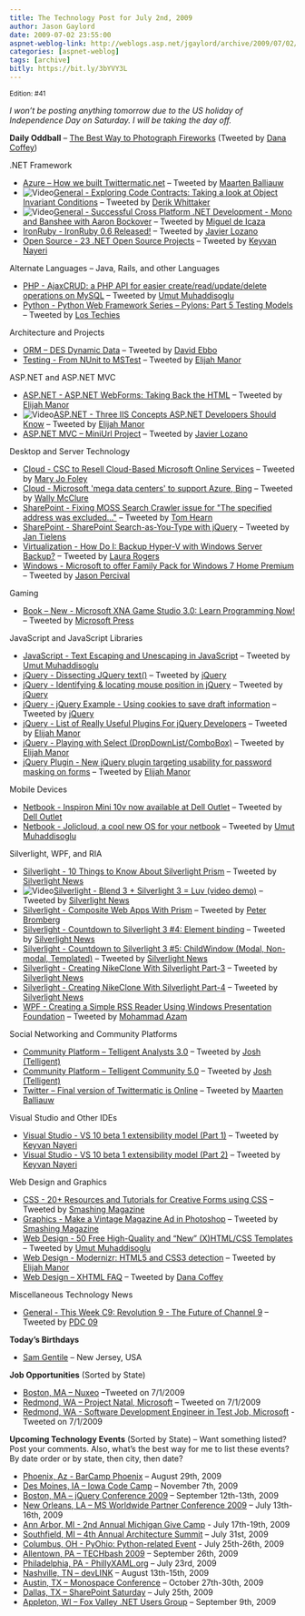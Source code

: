 ```yaml
---
title: The Technology Post for July 2nd, 2009
author: Jason Gaylord
date: 2009-07-02 23:55:00
aspnet-weblog-link: http://weblogs.asp.net/jgaylord/archive/2009/07/02/the-technology-post-for-july-2nd-2009.aspx
categories: [aspnet-weblog]
tags: [archive]
bitly: https://bit.ly/3bYVY3L
---
```


<small>Edition: #41</small>

_I won’t be posting anything tomorrow due to the US holiday of Independence Day on Saturday. I will be taking the day off._

**Daily Oddball** – [The Best Way to Photograph Fireworks](http://www.pcworld.com/printable/article/id,165973/printable.html) (Tweeted by [Dana Coffey](http://twitter.com/crazeegeekchick))

.NET Framework

- [Azure – How we built Twittermatic.net](http://blog.maartenballiauw.be/post/2009/07/02/How-we-built-TwitterMaticnet-Part-1-Introduction.aspx) – Tweeted by [Maarten Balliauw](http://twitter.com/maartenballiauw)
- ![Video](http://jasongaylord.com/images/techpost/podcast.jpg)[General - Exploring Code Contracts: Taking a look at Object Invariant Conditions](http://www.dimecasts.net/Casts/CastDetails/123) – Tweeted by [Derik Whittaker](http://twitter.com/DerikWhittaker)
- ![Video](http://jasongaylord.com/images/techpost/podcast.jpg)[General - Successful Cross Platform .NET Development - Mono and Banshee with Aaron Bockover](http://www.hanselman.com/blog/HanselminutesPodcast168SuccessfulCrossPlatformNETDevelopmentMonoAndBansheeWithAaronBockover.aspx) – Tweeted by [Miguel de Icaza](http://twitter.com/migueldeicaza)
- [IronRuby - IronRuby 0.6 Released!](http://blog.jimmy.schementi.com/2009/07/ironruby-06-released.html) – Tweeted by [Javier Lozano](http://twitter.com/jglozano)
- [Open Source - 23 .NET Open Source Projects](http://www.infoq.com/news/2009/07/23-.NET-Open-Source-Projects) – Tweeted by [Keyvan Nayeri](http://twitter.com/keyvan)

Alternate Languages – Java, Rails, and other Languages

- [PHP - AjaxCRUD: a PHP API for easier create/read/update/delete operations on MySQL](http://www.ajaxcrud.com/) – Tweeted by [Umut Muhaddisoglu](http://twitter.com/umutm)
- [Python - Python Web Framework Series – Pylons: Part 5 Testing Models](http://www.lostechies.com/blogs/rssvihla/archive/2009/07/02/python-web-framework-series-pylons-part-5-testing-models.aspx) – Tweeted by [Los Techies](http://twitter.com/lostechies)

Architecture and Projects

- [ORM – DES Dynamic Data](http://www.peterblum.com/des/dynamicdata.aspx) – Tweeted by [David Ebbo](http://twitter.com/davidebbo)
- [Testing - From NUnit to MSTest](http://blog.eweibel.net/?p=303) – Tweeted by [Elijah Manor](http://twitter.com/elijahmanor)

ASP.NET and ASP.NET MVC

- [ASP.NET - ASP.NET WebForms: Taking Back the HTML](http://weblogs.asp.net/infinitiesloop/archive/2009/07/01/asp-net-webforms-taking-back-the-html.aspx) – Tweeted by [Elijah Manor](http://twitter.com/elijahmanor)
- ![Video](http://jasongaylord.com/images/techpost/video.jpg)[ASP.NET - Three IIS Concepts ASP.NET Developers Should Know](http://odetocode.com/Blogs/scott/archive/2009/07/01/13167.aspx) – Tweeted by [Elijah Manor](http://twitter.com/elijahmanor)
- [ASP.NET MVC – MiniUrl Project](http://miniurl.codeplex.com/) – Tweeted by [Javier Lozano](http://twitter.com/jglozano)

Desktop and Server Technology

- [Cloud - CSC to Resell Cloud-Based Microsoft Online Services](http://news.prnewswire.com/DisplayReleaseContent.aspx?ACCT=104&STORY=/www/story/07-01-2009/0005053921&EDATE=) – Tweeted by [Mary Jo Foley](http://twitter.com/maryjofoley)
- [Cloud - Microsoft 'mega data centers' to support Azure, Bing](http://news.cnet.com/8301-10805_3-10277976-75.html?tag=newsEditorsPicksArea.0) – Tweeted by [Wally McClure](http://twitter.com/wbm)
- [SharePoint - Fixing MOSS Search Crawler issue for "The specified address was excluded..."](http://nerdyhearn.com/blog/161) – Tweeted by [Tom Hearn](http://twitter.com/nerdyhearn)
- [SharePoint - SharePoint Search-as-You-Type with jQuery](http://weblogs.asp.net/jan/archive/2009/07/02/sharepoint-search-as-you-type-with-jquery.aspx) – Tweeted by [Jan Tielens](http://twitter.com/jantielens)
- [Virtualization - How Do I: Backup Hyper-V with Windows Server Backup?](http://technet.microsoft.com/en-us/virtualization/dd775213.aspx) – Tweeted by [Laura Rogers](http://twitter.com/WonderLaura)
- [Windows - Microsoft to offer Family Pack for Windows 7 Home Premium](http://blogs.zdnet.com/Bott/?p=1145) – Tweeted by [Jason Percival](http://twitter.com/jasonpercival)

Gaming

- [Book – New - Microsoft XNA Game Studio 3.0: Learn Programming Now!](http://blogs.msdn.com/microsoft_press/archive/2009/07/02/new-book-microsoft-xna-game-studio-3-0-learn-programming-now.aspx) – Tweeted by [Microsoft Press](http://twitter.com/MicrosoftPress)

JavaScript and JavaScript Libraries

- [JavaScript - Text Escaping and Unescaping in JavaScript](http://0xcc.net/jsescape/) – Tweeted by [Umut Muhaddisoglu](http://twitter.com/umutm)
- [jQuery - Dissecting JQuery text()](http://elegantcode.com/2009/06/15/dissecting-jquery-text/) – Tweeted by [jQuery](http://twitter.com/jquery)
- [jQuery - Identifying & locating mouse position in jQuery](http://jquery-howto.blogspot.com/2009/07/identifying-locating-mouse-position-in.html) – Tweeted by [jQuery](http://twitter.com/jquery)
- [jQuery - jQuery Example - Using cookies to save draft information](http://www.insideria.com/2009/06/jquery-example---using-cookies.html) – Tweeted by [jQuery](http://twitter.com/jquery)
- [jQuery - List of Really Useful Plugins For jQuery Developers](http://www.w3avenue.com/2009/07/01/list-of-really-useful-plugins-for-jquery-developers/) – Tweeted by [Elijah Manor](http://twitter.com/elijahmanor)
- [jQuery - Playing with Select (DropDownList/ComboBox)](http://elegantcode.com/2009/07/01/jquery-playing-with-select-dropdownlistcombobox/) – Tweeted by [Elijah Manor](http://twitter.com/elijahmanor)
- [jQuery Plugin - New jQuery plugin targeting usability for password masking on forms](http://www.prothemer.com/blog/2009/07/02/new-jquery-plugin-targeting-usability-for-password-masking-on-forms/) – Tweeted by [Elijah Manor](http://twitter.com/elijahmanor)

Mobile Devices

- [Netbook - Inspiron Mini 10v now available at Dell Outlet](http://www.dell.com/us/en/dfh/notebooks/laptop-inspiron-10/pd.aspx?refid=laptop-inspiron-10&s=dfh&cs=22&dgc=SM&cid=22576&lid=1200131) – Tweeted by [Dell Outlet](http://twitter.com/DellOutlet)
- [Netbook - Jolicloud, a cool new OS for your netbook](http://www.jolicloud.com/) – Tweeted by [Umut Muhaddisoglu](http://twitter.com/umutm)

Silverlight, WPF, and RIA

- [Silverlight - 10 Things to Know About Silverlight Prism](http://www.sparklingclient.com/prism-silverlight/) – Tweeted by [Silverlight News](http://twitter.com/SilverlightNews)
- ![Video](http://jasongaylord.com/images/techpost/video.jpg)[Silverlight - Blend 3 + Silverlight 3 = Luv (video demo)](http://www.cynergysystems.com/blogs/page/josefajardo?entry=blend_3_silverlight_3_luv) – Tweeted by [Silverlight News](http://twitter.com/SilverlightNews)
- [Silverlight - Composite Web Apps With Prism](http://msdn.microsoft.com/en-us/magazine/dd943055.aspx) – Tweeted by [Peter Bromberg](http://twitter.com/peterbromberg)
- [Silverlight - Countdown to Silverlight 3 #4: Element binding](http://tozon.info/blog/post/2009/06/29/Countdown-to-Silverlight-3-4-Element-binding.aspx) – Tweeted by [Silverlight News](http://twitter.com/SilverlightNews)
- [Silverlight - Countdown to Silverlight 3 #5: ChildWindow (Modal, Non-modal, Templated)](http://tozon.info/blog/post/2009/06/29/Countdown-to-Silverlight-3-5-ChildWindow-(Modal-Non-modal-Templated).aspx) – Tweeted by [Silverlight News](http://twitter.com/SilverlightNews)
- [Silverlight - Creating NikeClone With Silverlight Part-3](http://blogs.windowsclient.net/ilves/archive/2009/06/27/creating-nikeclone-with-silverlight-part-3.aspx) – Tweeted by [Silverlight News](http://twitter.com/SilverlightNews)
- [Silverlight - Creating NikeClone With Silverlight Part-4](http://blogs.windowsclient.net/ilves/archive/2009/06/30/creating-nikeclone-with-silverlight-part-4.aspx) – Tweeted by [Silverlight News](http://twitter.com/SilverlightNews)
- [WPF - Creating a Simple RSS Reader Using Windows Presentation Foundation](http://highoncoding.com/Articles/579_Creating_a_Simple_RSS_Reader_Using_Windows_Presentation_Foundation.aspx) – Tweeted by [Mohammad Azam](http://twitter.com/azamsharp)

Social Networking and Community Platforms

- [Community Platform – Telligent Analysts 3.0](http://telligent.com/products/telligent-analytics/ "http://telligent.com/products/telligent-analytics/") – Tweeted by [Josh (Telligent)](http://twitter.com/evolvingWe)
- [Community Platform – Telligent Community 5.0](http://telligent.com/products/telligent-community/) – Tweeted by [Josh (Telligent)](http://twitter.com/evolvingWe)
- [Twitter – Final version of Twittermatic is Online](http://twittermatic.codeplex.com/) – Tweeted by [Maarten Balliauw](http://twitter.com/maartenballiauw)

Visual Studio and Other IDEs

- [Visual Studio - VS 10 beta 1 extensibility model (Part 1)](http://www.clariusconsulting.net/blogs/pga/archive/2009/07/02/156740.aspx) – Tweeted by [Keyvan Nayeri](http://twitter.com/keyvan)
- [Visual Studio - VS 10 beta 1 extensibility model (Part 2)](http://www.clariusconsulting.net/blogs/pga/archive/2009/07/02/156746.aspx) – Tweeted by [Keyvan Nayeri](http://twitter.com/keyvan)

Web Design and Graphics

- [CSS - 20+ Resources and Tutorials for Creative Forms using CSS](http://speckyboy.com/2009/07/02/20-resources-and-tutorials-for-creative-forms-using-css/) – Tweeted by [Smashing Magazine](http://twitter.com/smashingmag)
- [Graphics - Make a Vintage Magazine Ad in Photoshop](http://www.outlawdesignblog.com/2009/make-a-vintage-magazine-ad-in-photoshop/) – Tweeted by [Smashing Magazine](http://twitter.com/smashingmag)
- [Web Design - 50 Free High-Quality and “New” (X)HTML/CSS Templates](http://www.noupe.com/css/50-free-high-quality-and-new-xhtmlcss-templates.html) – Tweeted by [Umut Muhaddisoglu](http://twitter.com/umutm)
- [Web Design - Modernizr: HTML5 and CSS3 detection](http://ajaxian.com/archives/modernizr-html5-and-css3-detection) – Tweeted by [Elijah Manor](http://twitter.com/elijahmanor)
- [Web Design – XHTML FAQ](http://www.w3.org/2009/06/xhtml-faq) – Tweeted by [Dana Coffey](http://twitter.com/crazeegeekchick)

Miscellaneous Technology News

- [General - This Week C9: Revolution 9 - The Future of Channel 9](http://channel9.msdn.com/shows/This+Week+On+Channel+9/This-Week-C9-Revolution-9-The-Future-of-Channel-9/) – Tweeted by [PDC 09](http://twitter.com/PDC09)

**Today’s Birthdays**

- [Sam Gentile](http://twitter.com/SamGentile) – New Jersey, USA

**Job Opportunities** (Sorted by State)

- [Boston, MA – Nuxeo](http://www.nuxeo.com/nuxeo/jobs/) –Tweeted on 7/1/2009
- [Redmond, WA – Project Natal, Microsoft](http://www.microsoft-entertainment-jobs.com/go/Introducing-Project-Natal/150565/) – Tweeted on 7/1/2009
- [Redmond, WA - Software Development Engineer in Test Job, Microsoft](http://www.microsoft-entertainment-jobs.com/job/REDMOND-Software-Development-Engineer-in-Test-Job-WA-98074/528316/) - Tweeted on 7/1/2009

**Upcoming Technology Events** (Sorted by State) – Want something listed? Post your comments. Also, what’s the best way for me to list these events? By date order or by state, then city, then date?

- [Phoenix, Az - BarCamp Phoenix](http://barcamp.org/BarCampPhoenix) – August 29th, 2009
- [Des Moines, IA – Iowa Code Camp](http://iowacodecamp.com/default.aspx) – November 7th, 2009
- [Boston, MA – jQuery Conference 2009](http://blog.jquery.com/2009/07/02/jquery-conference-2009-dates-and-venue/) – September 12th-13th, 2009
- [New Orleans, LA – MS Worldwide Partner Conference 2009](http://www.digitalwpc.com/) – July 13th-16th, 2009
- [Ann Arbor, MI - 2nd Annual Michigan Give Camp](http://michigangivecamp.eventbrite.com/) - July 17th-19th, 2009
- [Southfield, MI – 4th Annual Architecture Summit](https://www.clicktoattend.com/invitation.aspx?code=139245) – July 31st, 2009
- [Columbus, OH - PyOhio: Python-related Event](http://www.developerfusion.com/event/13421/pyohio/) - July 25th-26th, 2009
- [Allentown, PA – TECHbash 2009](http://techbash.com/) – September 26th, 2009
- [Philadelphia, PA - PhillyXAML.org](http://phillyxaml.org/Lists/Events/DispForm.aspx?ID=5&Source=http%3A%2F%2Fphillyxaml%2Eorg%2FLists%2FEvents%2Fcalendar%2Easpx%3FCalendarDate%3D7%252F26%252F2009) – July 23rd, 2009
- [Nashville, TN – devLINK](http://devlink.net/) – August 13th-15th, 2009
- [Austin, TX – Monospace Conference](http://monospace.us/) – October 27th-30th, 2009
- [Dallas, TX – SharePoint Saturday](http://www.sharepointsaturday.org/dallas) – July 25th, 2009
- [Appleton, WI – Fox Valley .NET Users Group](http://fvnug.org/dnn/Home/tabid/36/ctl/Details/Mid/377/ItemID/8/Default.aspx?selecteddate=9/9/2009) – September 9th, 2009